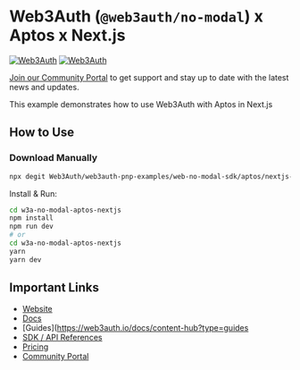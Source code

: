 # Web3Auth (`@web3auth/no-modal`) x Aptos x Next.js

[![Web3Auth](https://img.shields.io/badge/Web3Auth-SDK-blue)](https://web3auth.io/docs/sdk/pnp/web/no-modal)
[![Web3Auth](https://img.shields.io/badge/Web3Auth-Community-cyan)](https://community.web3auth.io)

[Join our Community Portal](https://community.web3auth.io/) to get support and stay up to date with the latest news and updates.

This example demonstrates how to use Web3Auth with Aptos in Next.js

## How to Use

### Download Manually

```bash
npx degit Web3Auth/web3auth-pnp-examples/web-no-modal-sdk/aptos/nextjs-aptos-no-modal-example w3a-no-modal-aptos-nextjs
```

Install & Run:

```bash
cd w3a-no-modal-aptos-nextjs
npm install
npm run dev
# or
cd w3a-no-modal-aptos-nextjs
yarn
yarn dev
```

## Important Links

- [Website](https://web3auth.io)
- [Docs](https://web3auth.io/docs)
- [Guides](https://web3auth.io/docs/content-hub?type=guides
- [SDK / API References](https://web3auth.io/docs/sdk)
- [Pricing](https://web3auth.io/pricing.html)
- [Community Portal](https://community.web3auth.io)
